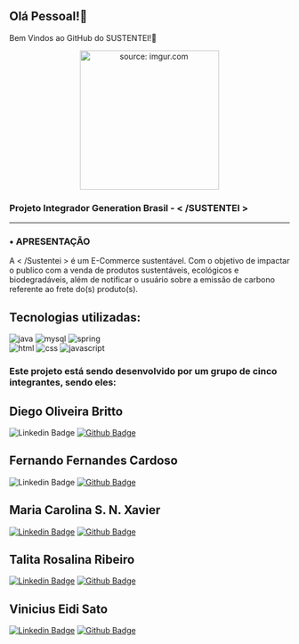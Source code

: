 ## Olá Pessoal!👋
Bem Vindos ao GitHub do SUSTENTEI!🛒
<p align="center">
  <img width="250px" src="https://i.imgur.com/cYur8tj.png" title="source: imgur.com"/>
</p>
  <h3>
  <p><b>Projeto Integrador Generation Brasil - < /SUSTENTEI ></b></p>
  </div>

  <hr>
  
  ### • **APRESENTAÇÃO**
  A < /Sustentei > é um E-Commerce sustentável. Com o objetivo de  impactar o publico com a venda de produtos sustentáveis, ecológicos e biodegradáveis, além de notificar o usuário sobre a emissão de carbono referente ao frete do(s) produto(s).
  
## Tecnologias utilizadas:

![java](https://img.shields.io/badge/Java-ED8B00?style=for-the-badge&logo=java&logoColor=white)
![mysql](https://img.shields.io/badge/MySQL-00000F?style=for-the-badge&logo=mysql&logoColor=white)
![spring](https://img.shields.io/badge/Spring-6DB33F?style=for-the-badge&logo=spring&logoColor=white)  
![html](https://img.shields.io/badge/HTML-239120?style=for-the-badge&logo=html5&logoColor=white)
![css](https://img.shields.io/badge/CSS-239120?&style=for-the-badge&logo=css3&logoColor=white)
![javascript](https://img.shields.io/badge/JavaScript-F7DF1E?style=for-the-badge&logo=javascript&logoColor=black)

### **Este projeto está sendo desenvolvido por um grupo de cinco integrantes, sendo eles:**

## Diego Oliveira Britto
![Linkedin Badge](https://img.shields.io/badge/-Linkedin-blue?style=flat-square&labelColor=blue&logo=Linkedin&logoColor=white)
[![Github Badge](https://img.shields.io/badge/-Github-black?style=flat-square&labelColor=black&logo=Github&logoColor=white&link=https://github.com/DiegoOBritto)](https://github.com/DiegoOBritto)


## Fernando Fernandes Cardoso
![Linkedin Badge](https://img.shields.io/badge/-Linkedin-blue?style=flat-square&labelColor=blue&logo=Linkedin&logoColor=white)
[![Github Badge](https://img.shields.io/badge/-Github-black?style=flat-square&labelColor=black&logo=Github&logoColor=white&link=https://github.com/FernandoFCardoso)](https://github.com/FernandoFCardoso)


## Maria Carolina S. N. Xavier
[![Linkedin Badge](https://img.shields.io/badge/-Linkedin-blue?style=flat-square&labelColor=blue&logo=Linkedin&logoColor=white&link=https://www.linkedin.com/in/maria-carolina-s-n-xavier-05340b191/)](https://www.linkedin.com/in/maria-carolina-s-n-xavier-05340b191/) 
[![Github Badge](https://img.shields.io/badge/-Github-black?style=flat-square&labelColor=black&logo=Github&logoColor=white&link=https://github.com/mcsnsx)](https://github.com/mcsnsx)


## Talita Rosalina Ribeiro
[![Linkedin Badge](https://img.shields.io/badge/-Linkedin-blue?style=flat-square&labelColor=blue&logo=Linkedin&logoColor=white&link=https://www.linkedin.com/in/talita-r-b5a105186/)](https://www.linkedin.com/in/talita-r-b5a105186/) 
[![Github Badge](https://img.shields.io/badge/-Github-black?style=flat-square&labelColor=black&logo=Github&logoColor=white&link=https://github.com/talitarribeiro)](https://github.com/talitarribeiro)


## Vinicius Eidi Sato
[![Linkedin Badge](https://img.shields.io/badge/-Linkedin-blue?style=flat-square&labelColor=blue&logo=Linkedin&logoColor=white&link=https://www.linkedin.com/in/vinicius-eidi-sato-6868781a0/)](https://www.linkedin.com/in/vinicius-eidi-sato-6868781a0/) 
[![Github Badge](https://img.shields.io/badge/-Github-black?style=flat-square&labelColor=black&logo=Github&logoColor=white&link=https://github.com/eidisato)](https://github.com/eidisato)

<br>
